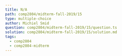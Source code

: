 ```yaml
---
title: N/A
path: comp2804/midterm-fall-2019/15
type: multiple-choice
author: Michiel Smid
question: comp2804/midterm-fall-2019/15/question.ts
solution: comp2804/midterm-fall-2019/15/solution.md
tags:
  - comp2804
  - comp2804-midterm
---
```

